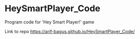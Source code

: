 # HeySmartPlayer_Code
Program code for 'Hey Smart Player!' game

Link to repo
https://arif-bagus.github.io/HeySmartPlayer_Code/
